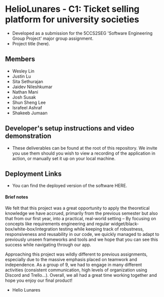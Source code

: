 # HelioLunares - C1: Ticket selling platform for university societies

- Developed as a submission for the 5CCS2SEG 'Software Engineering Group Project' major group assignment.
- Project title (here).

## Members

- Wesley Lin
- Justin Lu
- Sita Sethurajan
- Jaidev Nileshkumar
- Nathan Mani
- Josh Susak
- Shun Sheng Lee
- Israfeel Ashraf
- Shakeeb Jumaan

## Developer's setup instructions and video demonstration

- These deliverables can be found at the root of this repository. We invite you use them should you wish to view a recording of the application in action, or manually set it up on your local machine.

## Deployment Links

- You can find the deployed version of the software HERE.

#### Brief notes

We felt that this project was a great opportunity to apply the theoretical knowledge we have accrued, primarily from the previous semester but also that from our first year, into a practical, real-world setting – By focusing on concepts like requirements engineering and regular widget/black-box/white-box/integration testing while keeping track of robustness, responsiveness and reusability in our code, we quickly managed to adapt to previously unseen frameworks and tools and we hope that you can see this success while navigating through our app.

Approaching this project was wildly different to previous assignments, especially due to the massive emphasis placed on teamwork and independence. As a group of 9, we had to engage in many different activities (consistent communication, high levels of organization using Discord and Trello…). Overall, we all had a great time working together and hope you enjoy our final product!

- Helio Lunares
